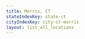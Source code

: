 ```yaml
---
title: Morris, CT
stateIndexKey: state-ct
cityIndexKey: city-ct-morris
layout: list_all_locations
---
```

